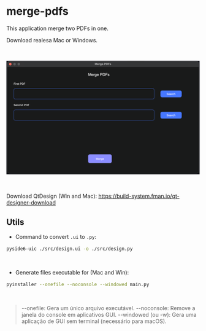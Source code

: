 # merge-pdfs

This application merge two PDFs in one.

Download realesa Mac or Windows.

<br>


![Home](https://github.com/fabioacarvalho/merge-pdfs/blob/main/assets/img/image.png?raw=true)

<br>


Download QtDesign (Win and Mac): https://build-system.fman.io/qt-designer-download

## Utils

- Command to convert `.ui` to `.py`:

```bash
pyside6-uic ./src/design.ui -o ./src/design.py
```

<br>

- Generate files executable for (Mac and Win):


```bash
pyinstaller --onefile --noconsole --windowed main.py
```

<br>

> --onefile: Gera um único arquivo executável.
> --noconsole: Remove a janela do console em aplicativos GUI.
> --windowed (ou -w): Gera uma aplicação de GUI sem terminal (necessário para macOS).

<br>
